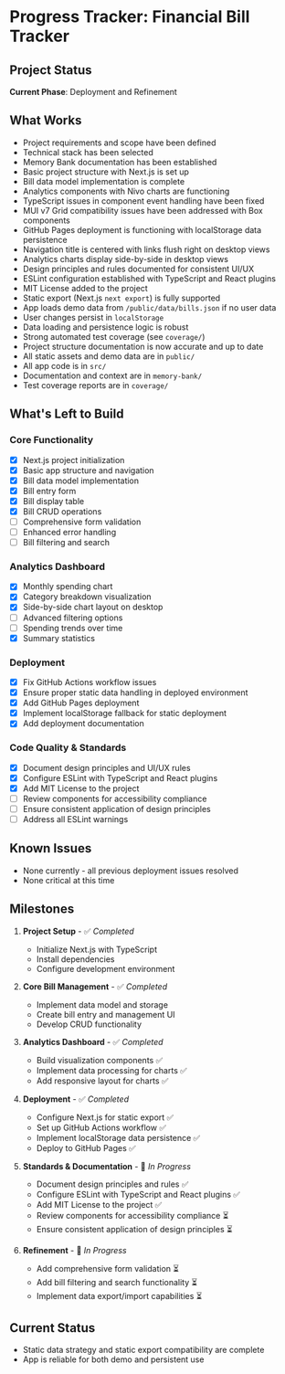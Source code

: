 # Progress Tracker: Financial Bill Tracker

## Project Status
**Current Phase**: Deployment and Refinement

## What Works
- Project requirements and scope have been defined
- Technical stack has been selected
- Memory Bank documentation has been established
- Basic project structure with Next.js is set up
- Bill data model implementation is complete
- Analytics components with Nivo charts are functioning
- TypeScript issues in component event handling have been fixed
- MUI v7 Grid compatibility issues have been addressed with Box components
- GitHub Pages deployment is functioning with localStorage data persistence
- Navigation title is centered with links flush right on desktop views
- Analytics charts display side-by-side in desktop views
- Design principles and rules documented for consistent UI/UX
- ESLint configuration established with TypeScript and React plugins
- MIT License added to the project
- Static export (Next.js `next export`) is fully supported
- App loads demo data from `/public/data/bills.json` if no user data
- User changes persist in `localStorage`
- Data loading and persistence logic is robust
- Strong automated test coverage (see `coverage/`)
- Project structure documentation is now accurate and up to date
- All static assets and demo data are in `public/`
- All app code is in `src/`
- Documentation and context are in `memory-bank/`
- Test coverage reports are in `coverage/`

## What's Left to Build

### Core Functionality
- [x] Next.js project initialization
- [x] Basic app structure and navigation
- [x] Bill data model implementation
- [x] Bill entry form
- [x] Bill display table
- [x] Bill CRUD operations
- [ ] Comprehensive form validation
- [ ] Enhanced error handling
- [ ] Bill filtering and search

### Analytics Dashboard
- [x] Monthly spending chart
- [x] Category breakdown visualization
- [x] Side-by-side chart layout on desktop
- [ ] Advanced filtering options
- [ ] Spending trends over time
- [x] Summary statistics

### Deployment
- [x] Fix GitHub Actions workflow issues
- [x] Ensure proper static data handling in deployed environment
- [x] Add GitHub Pages deployment
- [x] Implement localStorage fallback for static deployment
- [x] Add deployment documentation

### Code Quality & Standards
- [x] Document design principles and UI/UX rules
- [x] Configure ESLint with TypeScript and React plugins
- [x] Add MIT License to the project
- [ ] Review components for accessibility compliance
- [ ] Ensure consistent application of design principles
- [ ] Address all ESLint warnings

## Known Issues
- None currently - all previous deployment issues resolved
- None critical at this time

## Milestones
1. **Project Setup** - ✅ _Completed_
   - Initialize Next.js with TypeScript
   - Install dependencies
   - Configure development environment

2. **Core Bill Management** - ✅ _Completed_
   - Implement data model and storage
   - Create bill entry and management UI
   - Develop CRUD functionality

3. **Analytics Dashboard** - ✅ _Completed_
   - Build visualization components ✅
   - Implement data processing for charts ✅
   - Add responsive layout for charts ✅

4. **Deployment** - ✅ _Completed_
   - Configure Next.js for static export ✅
   - Set up GitHub Actions workflow ✅
   - Implement localStorage data persistence ✅
   - Deploy to GitHub Pages ✅

5. **Standards & Documentation** - 🔄 _In Progress_
   - Document design principles and rules ✅
   - Configure ESLint with TypeScript and React plugins ✅
   - Add MIT License to the project ✅
   - Review components for accessibility compliance ⏳
   - Ensure consistent application of design principles ⏳

6. **Refinement** - 🔄 _In Progress_
   - Add comprehensive form validation ⏳
   - Add bill filtering and search functionality ⏳
   - Implement data export/import capabilities ⏳

## Current Status
- Static data strategy and static export compatibility are complete
- App is reliable for both demo and persistent use
